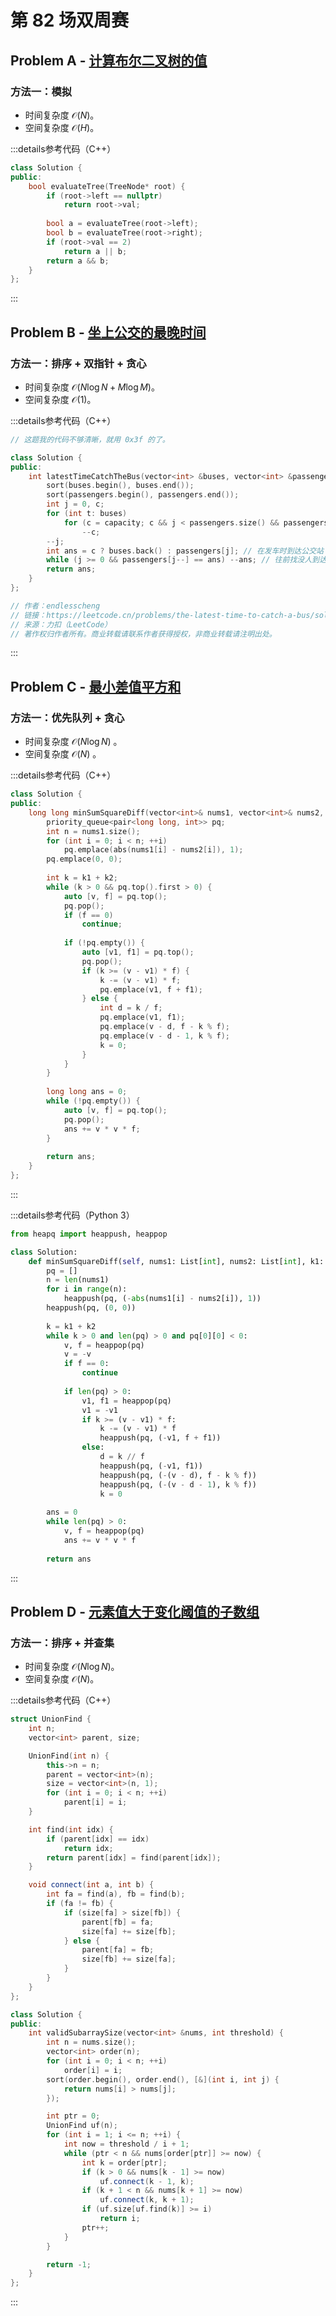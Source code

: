 # 第 82 场双周赛

## Problem A - [计算布尔二叉树的值](https://leetcode.cn/problems/evaluate-boolean-binary-tree/)

### 方法一：模拟

- 时间复杂度 $\mathcal{O}(N)$。
- 空间复杂度 $\mathcal{O}(H)$。

:::details参考代码（C++）

```cpp
class Solution {
public:
    bool evaluateTree(TreeNode* root) {
        if (root->left == nullptr)
            return root->val;
        
        bool a = evaluateTree(root->left);
        bool b = evaluateTree(root->right);
        if (root->val == 2)
            return a || b;
        return a && b;
    }
};
```

:::

## Problem B - [坐上公交的最晚时间](https://leetcode.cn/problems/the-latest-time-to-catch-a-bus/)

### 方法一：排序 + 双指针 + 贪心

- 时间复杂度 $\mathcal{O}(N\log N + M\log M)$。
- 空间复杂度 $\mathcal{O}(1)$。

:::details参考代码（C++）

```cpp
// 这题我的代码不够清晰，就用 0x3f 的了。

class Solution {
public:
    int latestTimeCatchTheBus(vector<int> &buses, vector<int> &passengers, int capacity) {
        sort(buses.begin(), buses.end());
        sort(passengers.begin(), passengers.end());
        int j = 0, c;
        for (int t: buses)
            for (c = capacity; c && j < passengers.size() && passengers[j] <= t; ++j)
                --c;
        --j;
        int ans = c ? buses.back() : passengers[j]; // 在发车时到达公交站 or 上一个上车的乘客
        while (j >= 0 && passengers[j--] == ans) --ans; // 往前找没人到达的时刻
        return ans;
    }
};

// 作者：endlesscheng
// 链接：https://leetcode.cn/problems/the-latest-time-to-catch-a-bus/solution/pai-xu-by-endlesscheng-h9w9/
// 来源：力扣（LeetCode）
// 著作权归作者所有。商业转载请联系作者获得授权，非商业转载请注明出处。
```

:::

## Problem C - [最小差值平方和](https://leetcode.cn/problems/minimum-sum-of-squared-difference/)

### 方法一：优先队列 + 贪心

- 时间复杂度 $\mathcal{O}(N\log N)$ 。
- 空间复杂度 $\mathcal{O}(N)$ 。

:::details参考代码（C++）

```cpp
class Solution {
public:
    long long minSumSquareDiff(vector<int>& nums1, vector<int>& nums2, int k1, int k2) {
        priority_queue<pair<long long, int>> pq;
        int n = nums1.size();
        for (int i = 0; i < n; ++i)
            pq.emplace(abs(nums1[i] - nums2[i]), 1);
        pq.emplace(0, 0);
        
        int k = k1 + k2;
        while (k > 0 && pq.top().first > 0) {
            auto [v, f] = pq.top();
            pq.pop();
            if (f == 0)
                continue;
            
            if (!pq.empty()) {
                auto [v1, f1] = pq.top();
                pq.pop();
                if (k >= (v - v1) * f) {
                    k -= (v - v1) * f;
                    pq.emplace(v1, f + f1);
                } else {
                    int d = k / f;
                    pq.emplace(v1, f1);
                    pq.emplace(v - d, f - k % f);
                    pq.emplace(v - d - 1, k % f);
                    k = 0;
                }
            }
        }
        
        long long ans = 0;
        while (!pq.empty()) {
            auto [v, f] = pq.top();
            pq.pop();
            ans += v * v * f;
        }
        
        return ans;
    }
};
```

:::

:::details参考代码（Python 3）

```python
from heapq import heappush, heappop

class Solution:
    def minSumSquareDiff(self, nums1: List[int], nums2: List[int], k1: int, k2: int) -> int:
        pq = []
        n = len(nums1)
        for i in range(n):
            heappush(pq, (-abs(nums1[i] - nums2[i]), 1))
        heappush(pq, (0, 0))
            
        k = k1 + k2
        while k > 0 and len(pq) > 0 and pq[0][0] < 0:
            v, f = heappop(pq)
            v = -v
            if f == 0:
                continue
            
            if len(pq) > 0:
                v1, f1 = heappop(pq)
                v1 = -v1
                if k >= (v - v1) * f:
                    k -= (v - v1) * f
                    heappush(pq, (-v1, f + f1))
                else:
                    d = k // f
                    heappush(pq, (-v1, f1))
                    heappush(pq, (-(v - d), f - k % f))
                    heappush(pq, (-(v - d - 1), k % f))
                    k = 0
        
        ans = 0
        while len(pq) > 0:
            v, f = heappop(pq)
            ans += v * v * f
        
        return ans
```

:::

## Problem D - [元素值大于变化阈值的子数组](https://leetcode.cn/problems/subarray-with-elements-greater-than-varying-threshold/)

### 方法一：排序 + 并查集

- 时间复杂度 $\mathcal{O}(N\log N)$。
- 空间复杂度 $\mathcal{O}(N)$。

:::details参考代码（C++）

```cpp
struct UnionFind {
    int n;
    vector<int> parent, size;

    UnionFind(int n) {
        this->n = n;
        parent = vector<int>(n);
        size = vector<int>(n, 1);
        for (int i = 0; i < n; ++i)
            parent[i] = i;
    }

    int find(int idx) {
        if (parent[idx] == idx)
            return idx;
        return parent[idx] = find(parent[idx]);
    }

    void connect(int a, int b) {
        int fa = find(a), fb = find(b);
        if (fa != fb) {
            if (size[fa] > size[fb]) {
                parent[fb] = fa;
                size[fa] += size[fb];
            } else {
                parent[fa] = fb;
                size[fb] += size[fa];
            }
        }
    }
};

class Solution {
public:
    int validSubarraySize(vector<int> &nums, int threshold) {
        int n = nums.size();
        vector<int> order(n);
        for (int i = 0; i < n; ++i)
            order[i] = i;
        sort(order.begin(), order.end(), [&](int i, int j) {
            return nums[i] > nums[j];
        });

        int ptr = 0;
        UnionFind uf(n);
        for (int i = 1; i <= n; ++i) {
            int now = threshold / i + 1;
            while (ptr < n && nums[order[ptr]] >= now) {
                int k = order[ptr];
                if (k > 0 && nums[k - 1] >= now)
                    uf.connect(k - 1, k);
                if (k + 1 < n && nums[k + 1] >= now)
                    uf.connect(k, k + 1);
                if (uf.size[uf.find(k)] >= i)
                    return i;
                ptr++;
            }
        }

        return -1;
    }
};
```

:::
